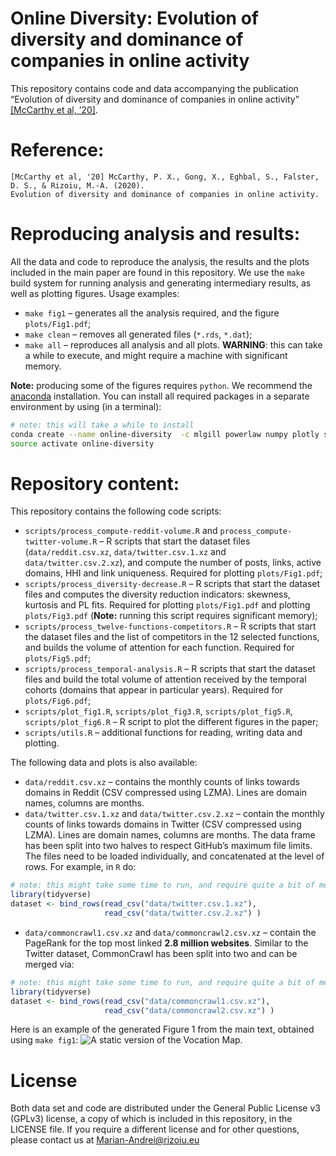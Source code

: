 Online Diversity: Evolution of diversity and dominance of companies in
online activity
================

This repository contains code and data accompanying the publication
“Evolution of diversity and dominance of companies in online activity”
[\[McCarthy et al,
    ’20\]]().

# Reference:

    [McCarthy et al, '20] McCarthy, P. X., Gong, X., Eghbal, S., Falster, D. S., & Rizoiu, M.-A. (2020). 
    Evolution of diversity and dominance of companies in online activity.

# Reproducing analysis and results:

All the data and code to reproduce the analysis, the results and the
plots included in the main paper are found in this repository. We use
the `make` build system for running analysis and generating intermediary
results, as well as plotting figures. Usage examples:

  - `make fig1` – generates all the analysis required, and the figure
    `plots/Fig1.pdf`;
  - `make clean` – removes all generated files (`*.rds`, `*.dat`);
  - `make all` – reproduces all analysis and all plots. **WARNING**:
    this can take a while to execute, and might require a machine with
    significant memory.

**Note:** producing some of the figures requires `python`. We recommend
the [anaconda](https://anaconda.org/) installation. You can install all
required packages in a separate environment by using (in a terminal):

``` bash
# note: this will take a while to install
conda create --name online-diversity  -c mlgill powerlaw numpy plotly seaborn matplotlib pandas notebook backports.lzma
source activate online-diversity
```

# Repository content:

This repository contains the following code scripts:

  - `scripts/process_compute-reddit-volume.R` and
    `process_compute-twitter-volume.R` – R scripts that start the
    dataset files (`data/reddit.csv.xz`, `data/twitter.csv.1.xz` and
    `data/twitter.csv.2.xz`), and compute the number of posts, links,
    active domains, HHI and link uniqueness. Required for plotting
    `plots/Fig1.pdf`;
  - `scripts/process_diversity-decrease.R` – R scripts that start the
    dataset files and computes the diversity reduction indicators:
    skewness, kurtosis and PL fits. Required for plotting
    `plots/Fig1.pdf` and plotting `plots/Fig3.pdf` (**Note:** running
    this script requires significant memory);
  - `scripts/process_twelve-functions-competitors.R` – R scripts that
    start the dataset files and the list of competitors in the 12
    selected functions, and builds the volume of attention for each
    function. Required for `plots/Fig5.pdf`;
  - `scripts/process_temporal-analysis.R` – R scripts that start the
    dataset files and build the total volume of attention received by
    the temporal cohorts (domains that appear in particular years).
    Required for `plots/Fig6.pdf`;
  - `scripts/plot_fig1.R`, `scripts/plot_fig3.R`, `scripts/plot_fig5.R`,
    `scripts/plot_fig6.R` – R script to plot the different figures in
    the paper;
  - `scripts/utils.R` – additional functions for reading, writing data
    and plotting.

The following data and plots is also available:

  - `data/reddit.csv.xz` – contains the monthly counts of links towards
    domains in Reddit (CSV compressed using LZMA). Lines are domain
    names, columns are months.
  - `data/twitter.csv.1.xz` and `data/twitter.csv.2.xz` – contain the
    monthly counts of links towards domains in Twitter (CSV compressed
    using LZMA). Lines are domain names, columns are months. The data
    frame has been split into two halves to respect GitHub’s maximum
    file limits. The files need to be loaded individually, and
    concatenated at the level of rows. For example, in `R`
do:

<!-- end list -->

``` r
# note: this might take some time to run, and require quite a bit of memory
library(tidyverse)
dataset <- bind_rows(read_csv("data/twitter.csv.1.xz"),
                     read_csv("data/twitter.csv.2.xz") )
```

  - `data/commoncrawl1.csv.xz` and `data/commoncrawl2.csv.xz` – contain
    the PageRank for the top most linked **2.8 million websites**.
    Similar to the Twitter dataset, CommonCrawl has been split into two
    and can be merged
via:

<!-- end list -->

``` r
# note: this might take some time to run, and require quite a bit of memory
library(tidyverse)
dataset <- bind_rows(read_csv("data/commoncrawl1.csv.xz"),
                     read_csv("data/commoncrawl2.csv.xz") )
```

Here is an example of the generated Figure 1 from the main text,
obtained using `make fig1`: ![A static version of the Vocation
Map.](plots/Fig1.png)

# License

Both data set and code are distributed under the General Public License
v3 (GPLv3) license, a copy of which is included in this repository, in
the LICENSE file. If you require a different license and for other
questions, please contact us at <Marian-Andrei@rizoiu.eu>
